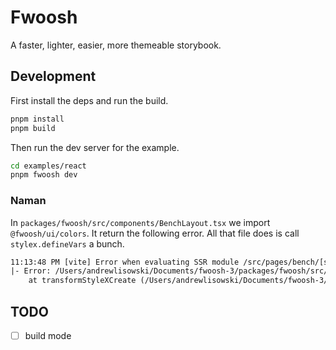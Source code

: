# Fwoosh

A faster, lighter, easier, more themeable storybook.

## Development

First install the deps and run the build.

```bash
pnpm install
pnpm build
```

Then run the dev server for the example.

```bash
cd examples/react
pnpm fwoosh dev
```

### Naman

In `packages/fwoosh/src/components/BenchLayout.tsx` we import `@fwoosh/ui/colors`.
It return the following error.
All that file does is call `stylex.defineVars` a bunch.

```txt
11:13:48 PM [vite] Error when evaluating SSR module /src/pages/bench/[storySlug].tsx: failed to import "/src/components/BenchLayout.tsx"
|- Error: /Users/andrewlisowski/Documents/fwoosh-3/packages/fwoosh/src/components/BenchLayout.tsx: Only static values are allowed inside of a stylex.create() call.
    at transformStyleXCreate (/Users/andrewlisowski/Documents/fwoosh-3/node_modules/.pnpm/@stylexjs+babel-plugin@0.6.1/node_modules/@stylexjs/babel-plugin/lib/index.js:4324:13)
```

## TODO

- [ ] build mode
